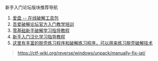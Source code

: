
新手入门论坛版块推荐导航

1. [爱盘 -- 在线破解工具包](http://down.52pojie.cn/Tools/)
2. [吾爱破解论坛官方入门教学培训](http://www.52pojie.cn/forum-68-1.html)
3. [零基础新手破解学习指导教程](http://www.52pojie.cn/thread-582852-1-1.html)
4. [新手入门汉化学习指导教程](http://www.52pojie.cn/thread-612179-1-1.html)
5. [这里有丰富的脱壳练习程序和破解练习程序，可以用来练习脱壳破解技术](http://www.52pojie.cn/forum-22-1.html)

> https://ctf-wiki.org/reverse/windows/unpack/manually-fix-iat/
